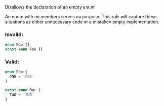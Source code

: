Disallows the declaration of an empty enum

An enum with no members serves no purpose. This rule will capture
these situations as either unnecessary code or a mistaken empty implementation.

### Invalid:

```typescript
enum Foo {}
const enum Foo {}
```

### Valid:

```typescript
enum Foo {
  ONE = 'ONE'
}

const enum Bar {
  TWO = 'TWO'
}
```
